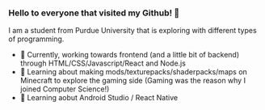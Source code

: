 ### Hello to everyone that visited my Github! 👋
I am a student from Purdue University that is exploring with different types of programming.
- 🔭 Currently, working towards frontend (and a little bit of backend) through HTML/CSS/Javascript/React and Node.js
- 🌱 Learning about making mods/texturepacks/shaderpacks/maps on Minecraft to explore the gaming side (Gaming was the reason why I joined Computer Science!)
- 🌱 Learning aobut Android Studio / React Native
